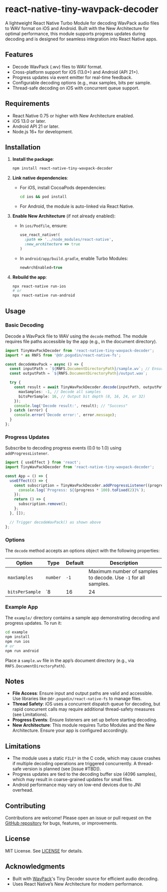 # react-native-tiny-wavpack-decoder

A lightweight React Native Turbo Module for decoding WavPack audio files to WAV format on iOS and Android. Built with the New Architecture for optimal performance, this module supports progress updates during decoding and is designed for seamless integration into React Native apps.

## Features
- Decode WavPack (.wv) files to WAV format.
- Cross-platform support for iOS (13.0+) and Android (API 21+).
- Progress updates via event emitter for real-time feedback.
- Configurable decoding options (e.g., max samples, bits per sample.
- Thread-safe decoding on iOS with concurrent queue support.

## Requirements
- React Native 0.75 or higher with New Architecture enabled.
- iOS 13.0 or later.
- Android API 21 or later.
- Node.js 16+ for development.

## Installation

1. **Install the package**:
   ```bash
   npm install react-native-tiny-wavpack-decoder
   ```

2. **Link native dependencies**:
   - For iOS, install CocoaPods dependencies:
     ```bash
     cd ios && pod install
     ```
   - For Android, the module is auto-linked via React Native.

3. **Enable New Architecture** (if not already enabled):
   - In `ios/Podfile`, ensure:
     ```ruby
     use_react_native!(
       :path => '../node_modules/react-native',
       :new_architecture => true
     )
     ```
   - In `android/app/build.gradle`, enable Turbo Modules:
     ```gradle
     newArchEnabled=true
     ```

4. **Rebuild the app**:
   ```bash
   npx react-native run-ios
   # or
   npx react-native run-android
   ```

## Usage

### Basic Decoding
Decode a WavPack file to WAV using the `decode` method. The module requires file paths accessible by the app (e.g., in the document directory).

```typescript
import TinyWavPackDecoder from 'react-native-tiny-wavpack-decoder';
import * as RNFS from '@dr.pogodin/react-native-fs';

const decodeWavPack = async () => {
  const inputPath = `${RNFS.DocumentDirectoryPath}/sample.wv`; // Ensure file exists
  const outputPath = `${RNFS.DocumentDirectoryPath}/output.wav`;

  try {
    const result = await TinyWavPackDecoder.decode(inputPath, outputPath, {
      maxSamples: -1, // Decode all samples
      bitsPerSample: 16, // Output bit depth (8, 16, 24, or 32)
    });
    console.log('Decode result:', result); // "Success"
  } catch (error) {
    console.error('Decode error:', error.message);
  }
};
```

### Progress Updates
Subscribe to decoding progress events (0.0 to 1.0) using `addProgressListener`. 

```typescript
import { useEffect } from 'react';
import TinyWavPackDecoder from 'react-native-tiny-wavpack-decoder';

const App = () => {
  useEffect(() => {
    const subscription = TinyWavPackDecoder.addProgressListener((progress) => {
      console.log(`Progress: ${(progress * 100).toFixed(2)}%`);
    });
    return () => {
      subscription.remove();
    };
  }, []);

  // Trigger decodeWavPack() as shown above
};
```

### Options
The `decode` method accepts an options object with the following properties:

| Option          | Type                     | Default | Description                                                                 |
|-----------------|--------------------------|---------|-----------------------------------------------------------------------------|
| `maxSamples`    | `number`                | `-1`    | Maximum number of samples to decode. Use `-1` for all samples.              |
| `bitsPerSample` | `8 | 16 | 24 | 32`   | `16`    | Output bit depth. Must be 8, 16, 24, or 32.                                 |

### Example App
The `example/` directory contains a sample app demonstrating decoding and progress updates. To run it:

```bash
cd example
npm install
npm run ios
# or
npm run android
```

Place a `sample.wv` file in the app’s document directory (e.g., via `RNFS.DocumentDirectoryPath`).

## Notes
- **File Access**: Ensure input and output paths are valid and accessible. Use libraries like `@dr.pogodin/react-native-fs` to manage files.
- **Thread Safety**: iOS uses a concurrent dispatch queue for decoding, but rapid concurrent calls may require additional thread-safety measures (see Limitations).
- **Progress Events**: Ensure listeners are set up before starting decoding.
- **New Architecture**: This module requires Turbo Modules and the New Architecture. Ensure your app is configured accordingly.

## Limitations
- The module uses a static `FILE*` in the C code, which may cause crashes if multiple decoding operations are triggered concurrently. A thread-safe version is planned (see [issue #TBD]).
- Progress updates are tied to the decoding buffer size (4096 samples), which may result in coarse-grained updates for small files.
- Android performance may vary on low-end devices due to JNI overhead.

## Contributing
Contributions are welcome! Please open an issue or pull request on the [GitHub repository](https://github.com/JairajJangle/react-native-tiny-wavpack-decoder) for bugs, features, or improvements.

## License
MIT License. See [LICENSE](LICENSE) for details.

## Acknowledgments
- Built with [WavPack](https://www.wavpack.com/)'s Tiny Decoder source for efficient audio decoding.
- Uses React Native’s New Architecture for modern performance.
